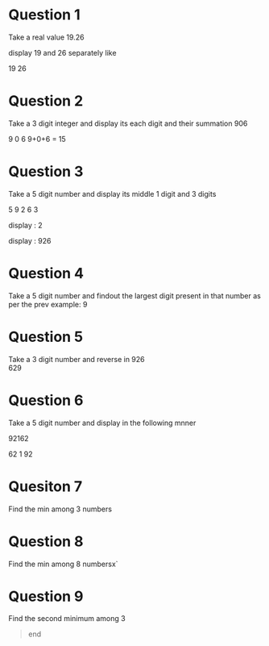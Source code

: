 # Question 1
Take a real value 19.26

display 19 and 26 separately like

19
26


# Question 2
Take a 3 digit integer and display its each digit and their summation
906

9
0
6
9+0+6 = 15



# Question 3
Take a 5 digit number and display its middle 1 digit and 3 digits

5 9 2 6 3 

display : 2

display : 926





# Question 4
Take a 5 digit number and findout the largest digit present in that number
as per the prev example: 9



# Question 5
Take a 3 digit number and reverse in
926
\
629


# Question 6
Take a 5 digit number and display in the following mnner

92162

62 1 92



# Quesiton 7
Find the min among 3 numbers



# Question 8
Find the min among 8 numbersx`


# Question 9
Find the second minimum among 3



> end